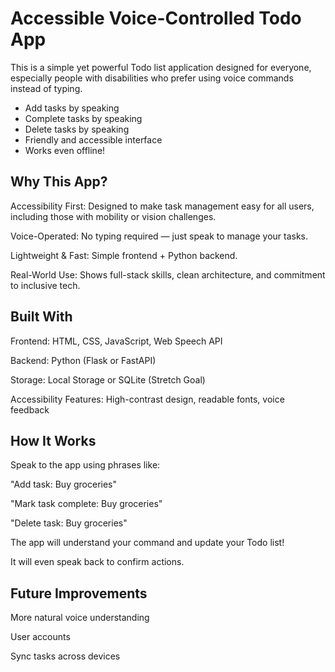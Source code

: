 # Accessible Voice-Controlled Todo App

This is a simple yet powerful Todo list application designed for everyone, especially people with disabilities who prefer using voice commands instead of typing.
 
- Add tasks by speaking
- Complete tasks by speaking
- Delete tasks by speaking
- Friendly and accessible interface
- Works even offline!

## Why This App?
Accessibility First: Designed to make task management easy for all users, including those with mobility or vision challenges.

Voice-Operated: No typing required — just speak to manage your tasks.

Lightweight & Fast: Simple frontend + Python backend.

Real-World Use: Shows full-stack skills, clean architecture, and commitment to inclusive tech.

## Built With
Frontend: HTML, CSS, JavaScript, Web Speech API

Backend: Python (Flask or FastAPI)

Storage: Local Storage or SQLite (Stretch Goal)

Accessibility Features: High-contrast design, readable fonts, voice feedback

## How It Works
Speak to the app using phrases like:

"Add task: Buy groceries"

"Mark task complete: Buy groceries"

"Delete task: Buy groceries"

The app will understand your command and update your Todo list!

It will even speak back to confirm actions.

## Future Improvements
More natural voice understanding

User accounts

Sync tasks across devices